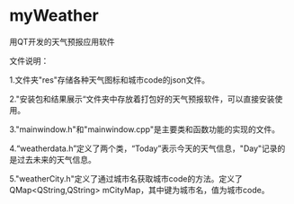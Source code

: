 # myWeather
用QT开发的天气预报应用软件

文件说明：

1.文件夹"res"存储各种天气图标和城市code的json文件。

2."安装包和结果展示“文件夹中存放着打包好的天气预报软件，可以直接安装使用。

3."mainwindow.h"和"mainwindow.cpp"是主要类和函数功能的实现的文件。

4.“weatherdata.h”定义了两个类，“Today”表示今天的天气信息，"Day"记录的是过去未来的天气信息。

5."weatherCity.h"定义了通过城市名获取城市code的方法。定义了QMap<QString,QString> mCityMap，其中键为城市名，值为城市code。


